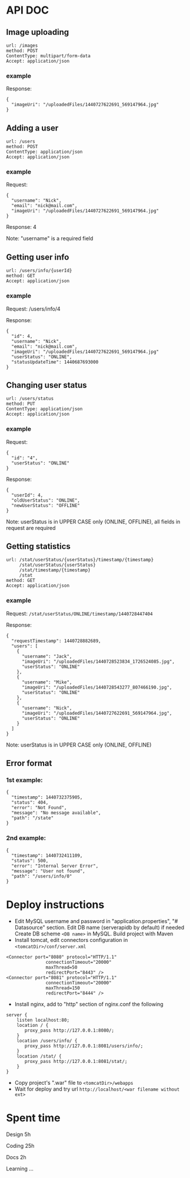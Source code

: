 API DOC
=======

Image uploading
---------------
```
url: /images
method: POST
ContentType: multipart/form-data
Accept: application/json
```

### example
Response:
```
{
  "imageUri": "/uploadedFiles/1440727622691_569147964.jpg"
}
```


Adding a user
-------------
```
url: /users
method: POST
ContentType: application/json
Accept: application/json
```

### example
Request:
```
{
  "username": "Nick",
  "email": "nick@mail.com",
  "imageUri": "/uploadedFiles/1440727622691_569147964.jpg"
}
```
Response: 4

Note: "username" is a required field


Getting user info
-----------------
```
url: /users/info/{userId}
method: GET
Accept: application/json
```

### example
Request: /users/info/4

Response:
```
{
  "id": 4,
  "username": "Nick",
  "email": "nick@mail.com",
  "imageUri": "/uploadedFiles/1440727622691_569147964.jpg"
  "userStatus": "ONLINE",
  "statusUpdateTime": 1440687693000
}
```


Changing user status
--------------------
```
url: /users/status
method: PUT
ContentType: application/json
Accept: application/json
```

### example
Request:
```
{
  "id": "4",
  "userStatus": "ONLINE"
}
```
Response:
```
{
  "userId": 4,
  "oldUserStatus": "ONLINE",
  "newUserStatus": "OFFLINE"
}
```
Note: userStatus is in UPPER CASE only (ONLINE, OFFLINE), all fields in request are required



Getting statistics
------------------
```
url: /stat/userStatus/{userStatus}/timestamp/{timestamp}
     /stat/userStatus/{userStatus}
     /stat/timestamp/{timestamp}
     /stat
method: GET
Accept: application/json
```

### example
Request: `/stat/userStatus/ONLINE/timestamp/1440728447404`
    
Response:
```
{
  "requestTimestamp": 1440728882689,
  "users": [
    {
      "username": "Jack",
      "imageUri": "/uploadedFiles/1440728523834_1726524085.jpg",
      "userStatus": "ONLINE"
    },
    {
      "username": "Mike",
      "imageUri": "/uploadedFiles/1440728543277_807466190.jpg",
      "userStatus": "ONLINE"
    },
    {
      "username": "Nick",
      "imageUri": "/uploadedFiles/1440727622691_569147964.jpg",
      "userStatus": "ONLINE"
    }
  ]
}
```
Note: userStatus is in UPPER CASE only (ONLINE, OFFLINE)


Error format
------------
### 1st example:
```
{
  "timestamp": 1440732375905,
  "status": 404,
  "error": "Not Found",
  "message": "No message available",
  "path": "/state"
}
```

### 2nd example:
```
{
  "timestamp": 1440732411109,
  "status": 500,
  "error": "Internal Server Error",
  "message": "User not found",
  "path": "/users/info/0"
}
```


Deploy instructions
===================
* Edit MySQL username and password in "application.properties", "# Datasource" section.
   Edit DB name (serverapidb by default) if needed
   Create DB scheme `<DB name>` in MySQL.
   Build project with Maven
* Install tomcat, edit connectors configuration in `<tomcatDir>/conf/server.xml`
```
<Connector port="8080" protocol="HTTP/1.1"
               connectionTimeout="20000"
               maxThread=50
               redirectPort="8443" />
<Connector port="8081" protocol="HTTP/1.1"
               connectionTimeout="20000"
               maxThread=150
               redirectPort="8444" />
```
* Install nginx, add to "http" section of nginx.conf the following
```
server {
    listen localhost:80;
    location / {
       proxy_pass http://127.0.0.1:8080/;
    }
    location /users/info/ {
       proxy_pass http://127.0.0.1:8081/users/info/;
    }
    location /stat/ {
       proxy_pass http://127.0.0.1:8081/stat/;
    }
}
```
* Copy project's ".war" file to `<tomcatDir>/webapps`
* Wait for deploy and try url `http://localhost/<war filename without ext>`



Spent time
==========
Design 5h

Coding 25h

Docs 2h

Learning ...